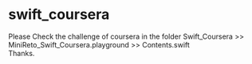 # swift_coursera
Please Check the challenge of coursera in the folder 
Swift_Coursera >> MiniReto_Swift_Coursera.playground >> Contents.swift	
Thanks.
